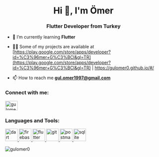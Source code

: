 <h1 align="center">Hi 👋, I'm Ömer</h1>
<h3 align="center">Flutter Developer from Turkey</h3>

- 🌱 I’m currently learning **Flutter**

- 👨‍💻 Some of my projects are available at [https://play.google.com/store/apps/developer?id=%C3%96mer+G%C3%BCl&gl=TR](https://play.google.com/store/apps/developer?id=%C3%96mer+G%C3%BCl&gl=TR) | https://gulomer0.github.io/#/

- 📫 How to reach me **gul.omer1997@gmail.com**

<h3 align="left">Connect with me:</h3>
<p align="left">
<a href="https://linkedin.com/in/gulomer0" target="blank"><img align="center" src="https://raw.githubusercontent.com/rahuldkjain/github-profile-readme-generator/master/src/images/icons/Social/linked-in-alt.svg" alt="gulomer0" height="30" width="40" /></a>
</p>

<h3 align="left">Languages and Tools:</h3>
<p align="left"> <a href="https://dart.dev" target="_blank" rel="noreferrer"> <img src="https://www.vectorlogo.zone/logos/dartlang/dartlang-icon.svg" alt="dart" width="40" height="40"/> </a> <a href="https://firebase.google.com/" target="_blank" rel="noreferrer"> <img src="https://www.vectorlogo.zone/logos/firebase/firebase-icon.svg" alt="firebase" width="40" height="40"/> </a> <a href="https://flutter.dev" target="_blank" rel="noreferrer"> <img src="https://www.vectorlogo.zone/logos/flutterio/flutterio-icon.svg" alt="flutter" width="40" height="40"/> </a> <a href="https://git-scm.com/" target="_blank" rel="noreferrer"> <img src="https://www.vectorlogo.zone/logos/git-scm/git-scm-icon.svg" alt="git" width="40" height="40"/> </a> <a href="https://postman.com" target="_blank" rel="noreferrer"> <img src="https://www.vectorlogo.zone/logos/getpostman/getpostman-icon.svg" alt="postman" width="40" height="40"/> </a> <a href="https://www.sqlite.org/" target="_blank" rel="noreferrer"> <img src="https://www.vectorlogo.zone/logos/sqlite/sqlite-icon.svg" alt="sqlite" width="40" height="40"/> </a> </p>

<p><img align="center" src="https://github-readme-stats.vercel.app/api/top-langs?username=gulomer0&show_icons=true&locale=en&layout=compact" alt="gulomer0" /></p>
